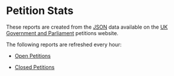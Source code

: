 # Petition Stats

These reports are created from the [JSON](https://petition.parliament.uk/petitions.json) data available on the [UK Government and Parliament](https://petition.parliament.uk/petitions) petitions website.

The following reports are refreshed every hour:

- [Open Petitions](open/README.md)

- [Closed Petitions](closed/README.md)
